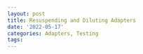 ```yaml
---
layout: post
title: Resuspending and Diluting Adapters
date: '2022-05-17'
categories: Adapters, Testing
tags: 
---
```

